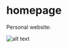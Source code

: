 # homepage
Personal website:

![alt text](https://github.com/conner-mcnicholas/homepage/blob/gh-pages/consite.png?raw=true)
